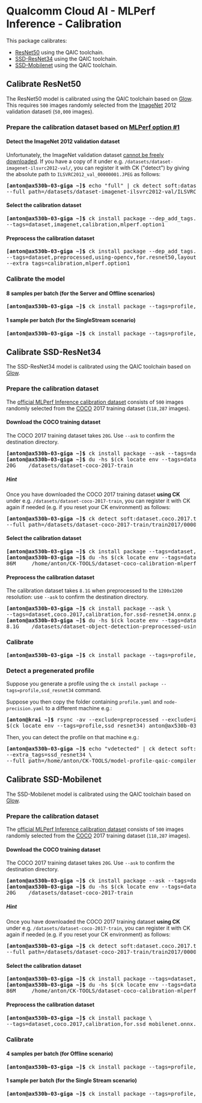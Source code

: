 # Qualcomm Cloud AI - MLPerf Inference - Calibration

This package calibrates:
- [ResNet50](#resnet50) using the QAIC toolchain.
- [SSD-ResNet34](#ssd_resnet34) using the QAIC toolchain.
- [SSD-Mobilenet](#ssd_mobilenet) using the QAIC toolchain.

<a name="resnet50"></a>
## Calibrate ResNet50

The ResNet50 model is calibrated using the QAIC toolchain based on
[Glow](https://github.com/pytorch/glow). This requires `500` images
randomly selected from the [ImageNet](http://www.image-net.org/) 2012 validation dataseti (`50,000` images).

<a name="resnet50_calbration_dataset"></a>
### Prepare the calibration dataset based on [MLPerf option #1](https://github.com/mlcommons/inference/blob/master/calibration/ImageNet/cal_image_list_option_1.txt)

#### Detect the ImageNet 2012 validation dataset

Unfortunately, the ImageNet validation dataset [cannot be
freely downloaded](https://github.com/mlcommons/inference/issues/542).  If you
have a copy of it under e.g. `/datasets/dataset-imagenet-ilsvrc2012-val/`, you
can register it with CK ("detect") by giving the absolute path to
`ILSVRC2012_val_00000001.JPEG` as follows:

<pre>
<b>[anton@ax530b-03-giga ~]&dollar;</b> echo "full" | ck detect soft:dataset.imagenet.val --extra_tags=ilsvrc2012,full \
--full_path=/datasets/dataset-imagenet-ilsvrc2012-val/ILSVRC2012_val_00000001.JPEG
</pre>

#### Select the calibration dataset

<pre>
<b>[anton@ax530b-03-giga ~]&dollar;</b> ck install package --dep_add_tags.imagenet-val=full \
--tags=dataset,imagenet,calibration,mlperf.option1
</pre>

#### Preprocess the calibration dataset

<pre>
<b>[anton@ax530b-03-giga ~]&dollar;</b> ck install package --dep_add_tags.dataset-source=mlperf.option1 \
--tags=dataset,preprocessed,using-opencv,for.resnet50,layout.nhwc,first.500 \
--extra_tags=calibration,mlperf.option1
</pre>

### Calibrate the model

#### 8 samples per batch (for the Server and Offline scenarios)

<pre>
<b>[anton@ax530b-03-giga ~]&dollar;</b> ck install package --tags=profile,resnet50,mlperf.option1,bs.8
</pre>


#### 1 sample per batch (for the SingleStream scenario)

<pre>
<b>[anton@ax530b-03-giga ~]&dollar;</b> ck install package --tags=profile,resnet50,mlperf.option1,bs.1
</pre>


<a name="ssd_resnet34"></a>
## Calibrate SSD-ResNet34

The SSD-ResNet34 model is calibrated using the QAIC toolchain based on
[Glow](https://github.com/pytorch/glow).

<a name="ssd_resnet34_calbration_dataset"></a>
### Prepare the calibration dataset

The [official MLPerf Inference calibration dataset](https://github.com/mlcommons/inference/blob/master/calibration/COCO/coco_cal_images_list.txt)
consists of `500` images randomly selected from the [COCO](https://cocodataset.org) 2017 training dataset (`118,287` images).

#### Download the COCO training dataset

The COCO 2017 training dataset takes `20G`. Use `--ask` to confirm the destination directory.

<pre>
<b>[anton@ax530b-03-giga ~]&dollar;</b> ck install package --ask --tags=dataset,coco,train,2017
<b>[anton@ax530b-03-giga ~]&dollar;</b> du -hs &dollar;(ck locate env --tags=dataset,coco,train,2017)
20G    /datasets/dataset-coco-2017-train
</pre>

##### Hint

Once you have downloaded the COCO 2017 training dataset **using CK** under e.g. `/datasets/dataset-coco-2017-train`,
you can register it with CK again if needed (e.g. if you reset your CK environment) as follows:

<pre>
<b>[anton@ax530b-03-giga ~]&dollar;</b> ck detect soft:dataset.coco.2017.train --extra_tags=detected,full \
--full_path=/datasets/dataset-coco-2017-train/train2017/000000000009.jpg
</pre>

#### Select the calibration dataset

<pre>
<b>[anton@ax530b-03-giga ~]&dollar;</b> ck install package --tags=dataset,coco,calibration,mlperf
<b>[anton@ax530b-03-giga ~]&dollar;</b> du -hs &dollar;(ck locate env --tags=dataset,coco,calibration,mlperf)
86M     /home/anton/CK-TOOLS/dataset-coco-calibration-mlperf
</pre>

#### Preprocess the calibration dataset

The calibration dataset takes `8.1G` when preprocessed to the `1200x1200` resolution: use `--ask` to confirm the destination directory.

<pre>
<b>[anton@ax530b-03-giga ~]&dollar;</b> ck install package --ask \
--tags=dataset,coco.2017,calibration,for.ssd-resnet34.onnx.preprocessed
<b>[anton@ax530b-03-giga ~]&dollar;</b> du -hs &dollar;(ck locate env --tags=dataset,coco.2017,calibration,preprocessed)
8.1G    /datasets/dataset-object-detection-preprocessed-using-opencv-calibration-coco.2017-first.500-for.ssd_resnet34.onnx.preprocessed
</pre>  


<a name="ssd_resnet34_calibrate"></a>
### Calibrate

<pre>
<b>[anton@ax530b-03-giga ~]&dollar;</b> ck install package --tags=profile,ssd_resnet34
</pre>

		
### Detect a pregenerated profile

Suppose you generate a profile using the `ck install package --tags=profile,ssd_resnet34` command.

Suppose you then copy the folder containing `profile.yaml` and `node-precision.yaml` to a different machine e.g.:

<pre>
<b>[anton@krai ~]&dollar;</b> rsync -av --exclude=preprocessed --exclude=inference --exclude=__pycache__ \
&dollar;(ck locate env --tags=profile,ssd_resnet34) anton@ax530b-03-giga:~/CK-TOOLS
</pre>

Then, you can detect the profile on that machine e.g.:

<pre>
<b>[anton@ax530b-03-giga ~]&dollar;</b> echo "vdetected" | ck detect soft:compiler.glow.profile \
--extra_tags=ssd_resnet34 \
--full_path=/home/anton/CK-TOOLS/model-profile-qaic-compiler.python-3.8.5-ssd_resnet34/profile.yaml
</pre>

<a name="ssd_mobilenet"></a>
## Calibrate SSD-Mobilenet

The SSD-Mobilenet model is calibrated using the QAIC toolchain based on
[Glow](https://github.com/pytorch/glow).

<a name="ssd_mobilenet_calbration_dataset"></a>
### Prepare the calibration dataset

The [official MLPerf Inference calibration dataset](https://github.com/mlcommons/inference/blob/master/calibration/COCO/coco_cal_images_list.txt)
consists of `500` images randomly selected from the [COCO](https://cocodataset.org) 2017 training dataset (`118,287` images).

#### Download the COCO training dataset

The COCO 2017 training dataset takes `20G`. Use `--ask` to confirm the destination directory.

<pre>
<b>[anton@ax530b-03-giga ~]&dollar;</b> ck install package --ask --tags=dataset,coco,train,2017
<b>[anton@ax530b-03-giga ~]&dollar;</b> du -hs &dollar;(ck locate env --tags=dataset,coco,train,2017)
20G    /datasets/dataset-coco-2017-train
</pre>

##### Hint

Once you have downloaded the COCO 2017 training dataset **using CK** under e.g. `/datasets/dataset-coco-2017-train`,
you can register it with CK again if needed (e.g. if you reset your CK environment) as follows:

<pre>
<b>[anton@ax530b-03-giga ~]&dollar;</b> ck detect soft:dataset.coco.2017.train --extra_tags=detected,full \
--full_path=/datasets/dataset-coco-2017-train/train2017/000000000009.jpg
</pre>

#### Select the calibration dataset

<pre>
<b>[anton@ax530b-03-giga ~]&dollar;</b> ck install package --tags=dataset,coco,calibration,mlperf
<b>[anton@ax530b-03-giga ~]&dollar;</b> du -hs &dollar;(ck locate env --tags=dataset,coco,calibration,mlperf)
86M     /home/anton/CK-TOOLS/dataset-coco-calibration-mlperf
</pre>

#### Preprocess the calibration dataset

<pre>
<b>[anton@ax530b-03-giga ~]&dollar;</b> ck install package \
--tags=dataset,coco.2017,calibration,for.ssd_mobilenet.onnx.preprocessed
</pre>  


<a name="ssd_mobilenet_calibrate"></a>
### Calibrate
#### 4 samples per batch (for Offline scenario)

<pre>
<b>[anton@ax530b-03-giga ~]&dollar;</b> ck install package --tags=profile,ssd_mobilenet,bs.4
</pre>

#### 1 sample per batch (for the Single Stream scenario)
<pre>
<b>[anton@ax530b-03-giga ~]&dollar;</b> ck install package --tags=profile,ssd_mobilenet,bs.1
</pre>

